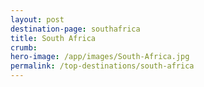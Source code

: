 ```yaml
---
layout: post
destination-page: southafrica
title: South Africa
crumb:
hero-image: /app/images/South-Africa.jpg
permalink: /top-destinations/south-africa
---
```

